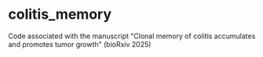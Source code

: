 # colitis_memory
Code associated with the manuscript "Clonal memory of colitis accumulates and promotes tumor growth" (bioRxiv 2025)

